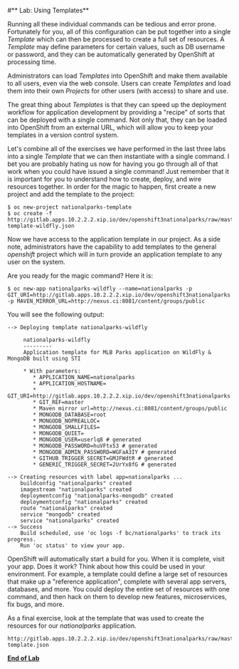 #** Lab: Using Templates**

Running all these individual commands can be tedious and error prone.
Fortunately for you, all of this configuration can be put together into a single
*Template* which can then be processed to create a full set of resources. A
*Template* may define parameters for certain values, such as DB username or
password, and they can be automatically generated by OpenShift at processing
time.

Administrators can load *Templates* into OpenShift and make them available to
all users, even via the web console. Users can create *Templates* and load them
into their own *Projects* for other users (with access) to share and use.

The great thing about *Templates* is that they can speed up the deployment
workflow for application development by providing a "recipe" of sorts that can
be deployed with a single command.  Not only that, they can be loaded into
OpenShift from an external URL, which will allow you to keep your templates in a
version control system.

Let's combine all of the exercises we have performed in the last three labs into
a single *Template* that we can then instantiate with a single command.  I bet
you are probably hating us now for having you go through all of that work when
you could have issued a single command! Just remember that it is important for
you to understand how to create, deploy, and wire resources together.  In order
for the magic to happen, first create a new project and add the template to the
project:

````
$ oc new-project nationalparks-template
$ oc create -f http://gitlab.apps.10.2.2.2.xip.io/dev/openshift3nationalparks/raw/master/nationalparks-template-wildfly.json
````

Now we have access to the application template in our project.  As a side note, administrators have the capability to add templates to the general *openshift* project which will in turn provide an application template to any user on the system.

Are you ready for the magic command?  Here it is:

````
$ oc new-app nationalparks-wildfly --name=nationalparks -p GIT_URI=http://gitlab.apps.10.2.2.2.xip.io/dev/openshift3nationalparks.git -p MAVEN_MIRROR_URL=http://nexus.ci:8081/content/groups/public
````

You will see the following output:

````
--> Deploying template nationalparks-wildfly

     nationalparks-wildfly
     ---------
     Application template for MLB Parks application on WildFly & MongoDB built using STI

     * With parameters:
        * APPLICATION_NAME=nationalparks
        * APPLICATION_HOSTNAME=
        * GIT_URI=http://gitlab.apps.10.2.2.2.xip.io/dev/openshift3nationalparks.git
        * GIT_REF=master
        * Maven mirror url=http://nexus.ci:8081/content/groups/public
        * MONGODB_DATABASE=root
        * MONGODB_NOPREALLOC=
        * MONGODB_SMALLFILES=
        * MONGODB_QUIET=
        * MONGODB_USER=userlq8 # generated
        * MONGODB_PASSWORD=huVFtx53 # generated
        * MONGODB_ADMIN_PASSWORD=WGFaA3IY # generated
        * GITHUB_TRIGGER_SECRET=GMJFWdtR # generated
        * GENERIC_TRIGGER_SECRET=2UrYx8fG # generated

--> Creating resources with label app=nationalparks ...
    buildconfig "nationalparks" created
    imagestream "nationalparks" created
    deploymentconfig "nationalparks-mongodb" created
    deploymentconfig "nationalparks" created
    route "nationalparks" created
    service "mongodb" created
    service "nationalparks" created
--> Success
    Build scheduled, use 'oc logs -f bc/nationalparks' to track its progress.
    Run 'oc status' to view your app.
````

OpenShift will automatically start a build for you. When it is complete, visit
your app. Does it work? Think about how this could be used in your environment.
For example, a template could define a large set of resources that make up a
"reference application", complete with several app servers, databases, and more.
You could deploy the entire set of resources with one command, and then hack on
them to develop new features, microservices, fix bugs, and more.

As a final exercise, look at the template that was used to create the
resources for our *nationalparks* application.

````
http://gitlab.apps.10.2.2.2.xip.io/dev/openshift3nationalparks/raw/master/nationalparks-template.json
````

**[End of Lab](/)**
